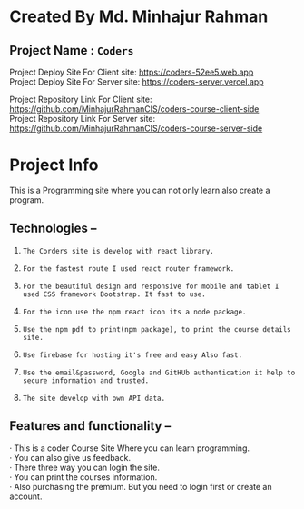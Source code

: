 # Created By Md. Minhajur Rahman

## Project Name : `Coders`
Project Deploy Site For Client site: https://coders-52ee5.web.app  
Project Deploy Site For Server site: https://coders-server.vercel.app



Project Repository Link For Client site: https://github.com/MinhajurRahmanCIS/coders-course-client-side 
\
Project Repository Link For Server site: https://github.com/MinhajurRahmanCIS/coders-course-server-side

# Project Info
This is a Programming site where you can not only learn also create a program.
## Technologies  –
1.     The Corders site is develop with react library.  
2.     For the fastest route I used react router framework.
3.     For the beautiful design and responsive for mobile and tablet I used CSS framework Bootstrap. It fast to use.
4.     For the icon use the npm react icon its a node package.
5.     Use the npm pdf to print(npm package), to print the course details site.
6.     Use firebase for hosting it's free and easy Also fast.
7.     Use the email&password, Google and GitHUb authentication it help to secure information and trusted.
8.     The site develop with own API data.
## Features and functionality –
·         This is a coder Course Site Where you can learn programming.\
·         You can also give us feedback.\
·         There three way you can login the site.\
·         You can print the courses information.\
·         Also purchasing the premium. But you need to login first or create an account.


